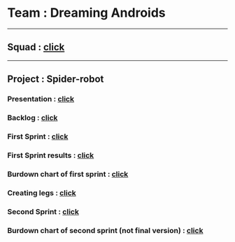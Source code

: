 # Team : Dreaming Androids
***
## Squad : [click](https://github.com/progbase/DAndroids/wiki)
***
## Project : Spider-robot
### Presentation : [click](https://docs.google.com/presentation/d/1wh1zxsZahOy5mSNK8Np7wNcFZ_slVEUWY4xOHhym5gY/edit?usp=sharing)
### Backlog : [click](https://docs.google.com/spreadsheets/d/1k9Qz3Hvdk8YW9m71wioO81AahOV2j4lgT0Sh4kU0yq4/edit?usp=sharing)
### First Sprint : [click](https://docs.google.com/document/d/1WQywTRr7G2yyhshRr9WV7kmVsPqMi0rWpB0UzY5bjwU/edit?usp=sharing)
### First Sprint results : [click](https://docs.google.com/presentation/d/1qZATY5_L9rcCltJ98YMs-q7f4QbD4zTmBKgeU9Rg_Fs/edit?usp=sharing)
### Burdown chart of first sprint : [click](https://docs.google.com/spreadsheets/d/12mEbX9q6MiHcWKa_pDG94uS8DBHFneDzudnYiZmhaco/edit?usp=sharing)
### Creating legs : [click](https://docs.google.com/document/d/1xkm4sy4MqxHQL1lXR36o9XpCiZH46SHViUsjS1m7Se4/edit?usp=sharing)
### Second Sprint : [click](https://docs.google.com/document/d/1fnPWb3tnKTJ8knupZXqKS83WYqt5gaeSY_JDo7TmDJo/edit?usp=sharing)
### Burdown chart of second sprint (not final version) : [click](https://docs.google.com/spreadsheets/d/15p3bO32JCAQI4jEL90yLu8urAWRuGp4YToH9CgtPpiM/edit?usp=sharing)

